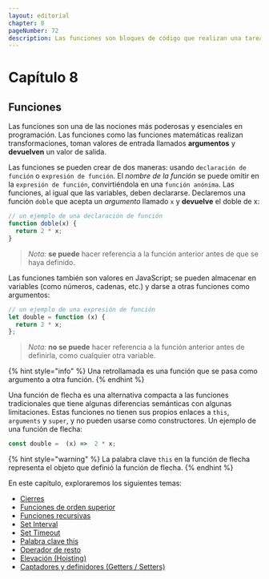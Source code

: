 ```yaml
---
layout: editorial
chapter: 8
pageNumber: 72
description: Las funciones son bloques de código que realizan una tarea específica o un conjunto de tareas. Son unidades de código reutilizables que se pueden llamar y ejecutar en cualquier punto de un programa.
---
```


# Capítulo 8

## Funciones

Las funciones son una de las nociones más poderosas y esenciales en programación. Las funciones como las funciones matemáticas realizan transformaciones, toman valores de entrada llamados **argumentos** y **devuelven** un valor de salida.

Las funciones se pueden crear de dos maneras: usando `declaración de función` o `expresión de función`. El _nombre de la función_ se puede omitir en la `expresión de función`, convirtiéndola en una `función anónima`. Las funciones, al igual que las variables, deben declararse. Declaremos una función `doble` que acepta un _argumento_ llamado `x` y **devuelve** el doble de x:

```javascript
// un ejemplo de una declaración de función
function doble(x) {
  return 2 * x;
}
```

> _Nota:_ **se puede** hacer referencia a la función anterior antes de que se haya definido.

Las funciones también son valores en JavaScript; se pueden almacenar en variables (como números, cadenas, etc.) y darse a otras funciones como argumentos:

```javascript
// un ejemplo de una expresión de función
let double = function (x) {
  return 2 * x;
};
```

> _Nota:_ **no se puede** hacer referencia a la función anterior antes de definirla, como cualquier otra variable.

{% hint style="info" %}
Una retrollamada es una función que se pasa como argumento a otra función.
{% endhint %}

Una función de flecha es una alternativa compacta a las funciones tradicionales que tiene algunas diferencias semánticas con algunas limitaciones. Estas funciones no tienen sus propios enlaces a `this`, `arguments` y `super`, y no pueden usarse como constructores. Un ejemplo de una función de flecha:

```javascript
const double =  (x) =>  2 * x;
```

{% hint style="warning" %}
La palabra clave `this` en la función de flecha representa el objeto que definió la función de flecha.
{% endhint %}

En este capítulo, exploraremos los siguientes temas:

* [Cierres](./closures.md)
* [Funciones de orden superior](./higher-order.md)
* [Funciones recursivas](./recursive-functions.md)
* [Set Interval](./set-interval.md)
* [Set Timeout](./set-timeout.md)
* [Palabra clave this](./this-keyword.md)
* [Operador de resto](./rest-operator.md)
* [Elevación (Hoisting)](./hoisting.md)
* [Captadores y definidores (Getters / Setters)](./getters-setters.md)